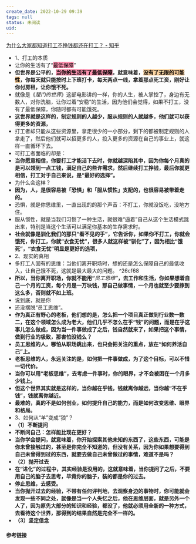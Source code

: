 ```yaml
---
create_date: 2022-10-29 09:39
tags: null
status: 未阅读 
uid: 
---
```


[ 为什么大家都知道打工不挣钱都还在打工？ - 知乎](https://www.zhihu.com/question/527471000/answer/2494307616)

- 1、打工的本质
- 让你的生活有了“<mark style="background: #FF5582A6;">最低保障</mark>”
- **但世界是公平的，<mark style="background: #FF5582A6;">当你的生活有了最低保障</mark>，就意味着，<mark style="background: #FFB86CA6;">没有了无限的可能性</mark>，你每天就只能按时上下班打卡，每天两点一线，拿着那点死工资，刚好让你付房租，让你饿不死。**
- 就像是《_楚门的世界_》这部电影讲的一样，你的人生，被人掌控了，身边有无数人，对你洗脑，让你过着“安稳”的生活，因为他们会觉得，如果不打工，没有了最低保障，你随时都有可能饿死。
- **这世界就是这样的，制定规则的人越少，服从规则的人就越多，他们就可以获得更多的资源，**
- 打工者却只能从这些资源里，拿走很少的一小部分，剩下的都被制定规则的人拿走了，然后他们就可以招更多的人，投入更多的资源在自己的事业上，就这样一直循环下去。
- 可打工者面临的却是：
- **当你愿意相信，你要打工才能活下去时，你就越深陷其中，因为你每个月真的是可以领到一点工钱，满足自己的些许需求，然后继续打工挣钱，最后你就更相信，打工对于自己来说，是“最好的选择”。**
- 为什么会这样？
- **因为，人，是很容易被「恐惧」和「服从惯性」支配的，也很容易被带着走的。**
- 恐惧，就是你思维里，一直出现的的那个声音：不打工，你就没饭吃，没地方住。
- 服从惯性，就是当我们习惯了一种生活，就很难“逼着”自己从这个生活模式跳出来，特别是当这个生活可以满足你基本的生存需求时。
- **社会就像是驯化我们的那只“看不见的手”，它告诉你，如果你不打工，你就会饿死，你打工，你就“衣食无忧”，很多人就这样被“驯化”了，因为相比“饿死”，“衣食无忧”明显是更好的选项，**
- 2、现实的真相
- 多打工人固有的思维：当他们离开职场时，想的还是怎么保障自己的最低收入，让自己饿不死，这就是最大最大的问题。 ^26cf68
- **所以，当你离开职场，你就不能用“**_员工思维_**”，去工作和生活，你如果想着自己一个月的工资，每个月是一万块钱，那自己做事情，一个月也就至少要挣到这么多，否则就不如上班。**
- 说到底，就是你
- 还没摆脱“员工思维”。
- **作为真正有野心的老板，他们想的是，怎么把一个项目真正做到行业数一数二，在这个领域怎么成为老大，他们几乎不怎么在乎“钱”的问题，而是在乎这事儿怎么做成，因为当一件事做成了之后，钱自然就来了，如果把这个事情，做到行业的极致，那害怕没钱么？**
- **员工思维的人，哪怕从职场跳出来，也只会把关注的重点，放在“如何养活自己”上。**
- **老板思维的人，永远关注的是，如何把一件事做成，为了这个目标，可以不惜一切代价。**
- **当你可以用“老板思维”，去考虑一件事时，你的眼界，才不会被困在一个月多少钱上。**
- **但这个世界其实就是这样的，当你越在乎钱，钱就离你越远，当你越“不在乎钱”，钱就离你越近。**
- **最难的，真的不是如何创业，如何提升自己的能力，而是如何改变思维、眼界和格局。**
- 3、如何从“羊”变成“狼”？
- **（1）不断提问**
- **不断问自己：怎样能比现在更好？**
- **当你学会提问，就意味着，你开始探索其他未知的东西了，这些东西，可能是你未曾接触过的，甚至是你完全不知道的，但没有关系，因为你如果想要得到自己未曾得到过的东西，就要去做自己未曾做过的事情，难道不是吗？**
- **（2）抛开过去**
- **在“进化”的过程中，其实经验是没用的，这就意味着，当你提问了之后，不要用自己的脑子去思考，毕竟你的脑子，装的都是你的过去。**
- **停止思维，去感受。**
- **当你抛开过去的经验，不带有任何评判地，去观察身边的事物时，你可能就会发现一些不同之处，就像是当一个人失忆之后，他在思维层面，就是另外一个人了，因为原先大部分的知识和经验，都没了，他就必须用全新的一种方式，去看待这个世界，那得到的结果自然是完全不一样的。**
- **（3）坚定信念**

#### 参考链接

